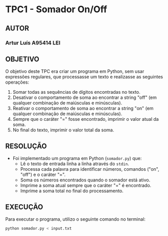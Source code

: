 # TPC1 - Somador On/Off

## AUTOR
### Artur Luís A95414 LEI

## OBJETIVO
O objetivo deste TPC era criar um programa em Python, sem usar expressões regulares, que processasse um texto e realizasse as seguintes operações:
1. Somar todas as sequências de dígitos encontradas no texto.
2. Desativar o comportamento de soma ao encontrar a string "off" (em qualquer combinação de maiúsculas e minúsculas).
3. Reativar o comportamento de soma ao encontrar a string "on" (em qualquer combinação de maiúsculas e minúsculas).
4. Sempre que o caráter "=" fosse encontrado, imprimir o valor atual da soma.
5. No final do texto, imprimir o valor total da soma.

## RESOLUÇÃO
- Foi implementado um programa em Python (`somador.py`) que:
  - Lê o texto de entrada linha a linha através do `stdin`.
  - Processa cada palavra para identificar números, comandos ("on", "off") e o caráter "=".
  - Soma os números encontrados quando o somador está ativo.
  - Imprime a soma atual sempre que o caráter "=" é encontrado.
  - Imprime a soma total no final do processamento.

## EXECUÇÃO
Para executar o programa, utilizo o seguinte comando no terminal:

```bash
python somador.py < input.txt


